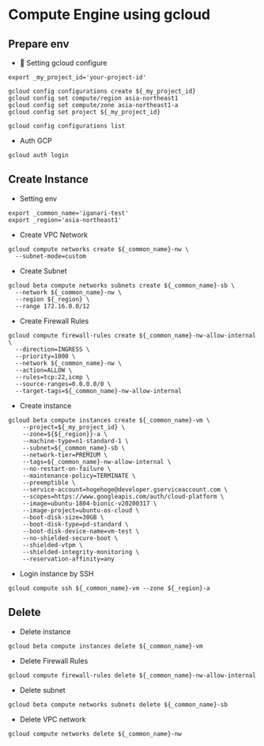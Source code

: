 # Compute Engine using gcloud

## Prepare env

+ :whale: Setting gcloud configure

```
export _my_project_id='your-project-id'
```
```
gcloud config configurations create ${_my_project_id}
gcloud config set compute/region asia-northeast1
gcloud config set compute/zone asia-northeast1-a
gcloud config set project ${_my_project_id}
```
```
gcloud config configurations list
```

+ Auth GCP

```
gcloud auth login
```

## Create Instance

+ Setting env

```
export _common_name='iganari-test'
export _region='asia-northeast1'
```

+ Create VPC Network

```
gcloud compute networks create ${_common_name}-nw \
  --subnet-mode=custom
```

+ Create Subnet

```
gcloud beta compute networks subnets create ${_common_name}-sb \
  --network ${_common_name}-nw \
  --region ${_region} \
  --range 172.16.0.0/12
```

+ Create Firewall Rules

```
gcloud compute firewall-rules create ${_common_name}-nw-allow-internal \
  --direction=INGRESS \
  --priority=1000 \
  --network ${_common_name}-nw \
  --action=ALLOW \
  --rules=tcp:22,icmp \
  --source-ranges=0.0.0.0/0 \
  --target-tags=${_common_name}-nw-allow-internal
```


+ Create instance

```
gcloud beta compute instances create ${_common_name}-vm \
    --project=${_my_project_id} \
    --zone=${${_region}}-a \
    --machine-type=n1-standard-1 \
    --subnet=${_common_name}-sb \
    --network-tier=PREMIUM \
    --tags=${_common_name}-nw-allow-internal \
    --no-restart-on-failure \
    --maintenance-policy=TERMINATE \
    --preemptible \
    --service-account=hogehoge@developer.gserviceaccount.com \
    --scopes=https://www.googleapis.com/auth/cloud-platform \
    --image=ubuntu-1804-bionic-v20200317 \
    --image-project=ubuntu-os-cloud \
    --boot-disk-size=30GB \
    --boot-disk-type=pd-standard \
    --boot-disk-device-name=vm-test \
    --no-shielded-secure-boot \
    --shielded-vtpm \
    --shielded-integrity-monitoring \
    --reservation-affinity=any
```

+ Login instance by SSH

```
gcloud compute ssh ${_common_name}-vm --zone ${_region}-a
```


## Delete

+ Delete instance

```
gcloud beta compute instances delete ${_common_name}-vm
```

+ Delete Firewall Rules

```
gcloud compute firewall-rules delete ${_common_name}-nw-allow-internal
```

+ Delete subnet

```
gcloud beta compute networks subnets delete ${_common_name}-sb
```

+ Delete VPC network

```
gcloud compute networks delete ${_common_name}-nw
```
